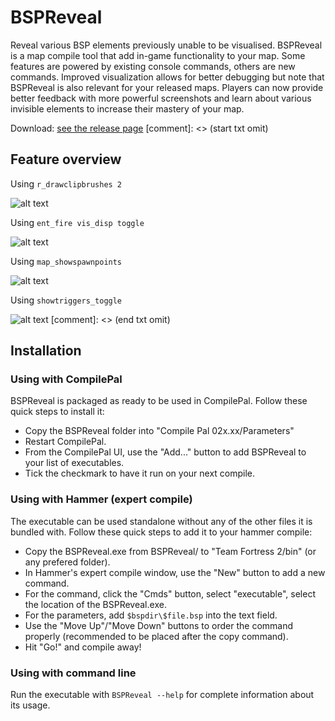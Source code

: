 # BSPReveal
Reveal various BSP elements previously unable to be visualised. BSPReveal is a map compile tool that add in-game functionality to your map. Some features are powered by existing console commands, others are new commands. Improved visualization allows for better debugging but note that BSPReveal is also relevant for your released maps. Players can now provide better feedback with more powerful screenshots and learn about various invisible elements to increase their mastery of your map. 

Download: [see the release page](https://github.com/The-Orange-Toolbox/BSPReveal/releases)
[comment]: <> (start txt omit)

## Feature overview
Using `r_drawclipbrushes 2`

![alt text](https://github.com/The-Orange-Toolbox/BSPReveal/blob/master/docs/bspreveal_infographic_clip.jpg?raw=true "r_drawclipbrushes 2")

Using `ent_fire vis_disp toggle`

![alt text](https://github.com/The-Orange-Toolbox/BSPReveal/blob/master/docs/bspreveal_infographic_disp.jpg?raw=true "ent_fire vis_disp toggle")

Using `map_showspawnpoints`

![alt text](https://github.com/The-Orange-Toolbox/BSPReveal/blob/master/docs/bspreveal_infographic_spawns.jpg?raw=true "map_showspawnpoints")

Using `showtriggers_toggle`

![alt text](https://github.com/The-Orange-Toolbox/BSPReveal/blob/master/docs/bspreveal_infographic_trigger.jpg?raw=true "showtriggers_toggle")
[comment]: <> (end txt omit)
## Installation

### Using with CompilePal
BSPReveal is packaged as ready to be used in CompilePal. Follow these quick steps to install it:
- Copy the BSPReveal folder into "Compile Pal 02x.xx/Parameters"
- Restart CompilePal.
- From the CompilePal UI, use the "Add..." button to add BSPReveal to your list of executables.
- Tick the checkmark to have it run on your next compile.

### Using with Hammer (expert compile)
The executable can be used standalone without any of the other files it is bundled with. Follow these quick steps to add it to your hammer compile:
- Copy the BSPReveal.exe from BSPReveal/ to "Team Fortress 2/bin" (or any prefered folder).
- In Hammer's expert compile window, use the "New" button to add a new command.
- For the command, click the "Cmds" button, select "executable", select the location of the BSPReveal.exe.
- For the parameters, add `$bspdir\$file.bsp` into the text field.
- Use the "Move Up"/"Move Down" buttons to order the command properly (recommended to be placed after the copy command).
- Hit "Go!" and compile away!

### Using with command line
Run the executable with `BSPReveal --help` for complete information about its usage.
